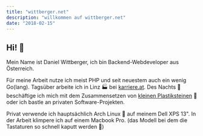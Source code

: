 ```yaml
---
title: "wittberger.net"
description: "willkommen auf wittberger.net"
date: "2018-02-15"
---
```


## Hi! 👋

Mein Name ist Daniel Wittberger, ich bin Backend-Webdeveloper aus Österreich. 

Für meine Arbeit nutze ich meist PHP und seit neuestem auch ein wenig Go(lang). Tagsüber arbeite ich in Linz 🏭 bei [karriere.at](https://www.karriere.at). Des Nachts 🌙 beschäftige ich mich mit dem Zusammensetzen von [kleinen Plastiksteinen](https://www.instagram.com/p/BsSjwxEhIC-/) 💎 oder ich bastle an privaten Software-Projekten. 

Privat verwende ich hauptsächlich Arch Linux 🐧 auf meinem Dell XPS 13". In der Arbeit klimpere ich auf einem Macbook Pro. (das Modell bei dem die Tastaturen so schnell kaputt werden 😬)
